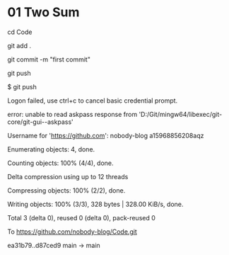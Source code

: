 # 01 Two Sum

 

cd Code

 

git add .

 

git commit -m "first commit"

 

git push

 

 

$ git push

Logon failed, use ctrl+c to cancel basic credential prompt.

error: unable to read askpass response from 'D:/Git/mingw64/libexec/git-core/git-gui--askpass'

Username for 'https://github.com': nobody-blog                a15968856208aqz

Enumerating objects: 4, done.

Counting objects: 100% (4/4), done.

Delta compression using up to 12 threads

Compressing objects: 100% (2/2), done.

Writing objects: 100% (3/3), 328 bytes | 328.00 KiB/s, done.

Total 3 (delta 0), reused 0 (delta 0), pack-reused 0

To https://github.com/nobody-blog/Code.git

  ea31b79..d87ced9 main -> main